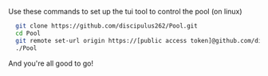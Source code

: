 Use these commands to set up the tui tool to control the pool (on linux)
```bash
  git clone https://github.com/discipulus262/Pool.git
  cd Pool
  git remote set-url origin https://[public access token]@github.com/discipulus262/Pool.git
  ./Pool
```
And you're all good to go!
  
